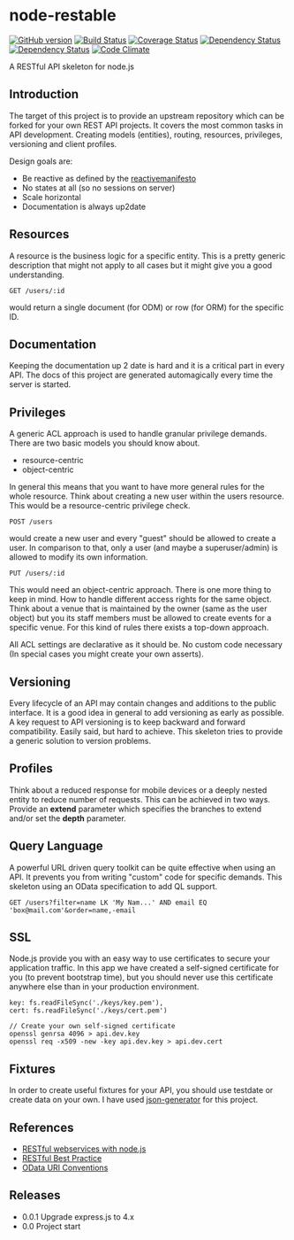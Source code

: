 # node-restable
[![GitHub version](https://badge.fury.io/gh/eliias%2Fnode-restable.svg)](http://badge.fury.io/gh/eliias%2Fnode-restable)
[![Build Status](https://travis-ci.org/eliias/node-restable.svg?branch=master)](https://travis-ci.org/eliias/node-restable)
[![Coverage Status](https://img.shields.io/coveralls/eliias/node-restable.svg)](https://coveralls.io/r/eliias/node-restable)
[![Dependency Status](https://david-dm.org/eliias/node-restable.svg)](https://david-dm.org/eliias/node-restable#info=dependencies)
[![Dependency Status](https://david-dm.org/eliias/node-restable/dev-status.svg)](https://david-dm.org/eliias/node-restable#info=devDependencies)
[![Code Climate](http://img.shields.io/codeclimate/github/eliias/node-restable.svg)](https://codeclimate.com/github/eliias/node-restable)

A RESTful API skeleton for node.js

## Introduction

The target of this project is to provide an upstream repository which can be forked for your own REST API projects.
It covers the most common tasks in API development. Creating models (entities), routing, resources, privileges,
versioning and client profiles.

Design goals are:

* Be reactive as defined by the [reactivemanifesto](http://www.reactivemanifesto.org/)
* No states at all (so no sessions on server)
* Scale horizontal
* Documentation is always up2date

## Resources

A resource is the business logic for a specific entity. This is a pretty generic description that might not apply to
all cases but it might give you a good understanding.

    GET /users/:id

would return a single document (for ODM) or row (for ORM) for the specific ID.

## Documentation

Keeping the documentation up 2 date is hard and it is a critical part in every API. The docs of this project are
generated automagically every time the server is started.

## Privileges

A generic ACL approach is used to handle granular privilege demands. There are two basic models you should know about.

 * resource-centric
 * object-centric

In general this means that you want to have more general rules for the whole resource. Think about creating a new user
within the users resource. This would be a resource-centric privilege check.

    POST /users

would create a new user and every "guest" should be allowed to create a user.
In comparison to that, only a user (and maybe a superuser/admin) is allowed to modify its own information.

    PUT /users/:id

This would need an object-centric approach. There is one more thing to keep in mind. How to handle different access
rights for the same object. Think about a venue that is maintained by the owner (same as the user object) but you its
staff members must be allowed to create events for a specific venue. For this kind of rules there exists a top-down
approach.

All ACL settings are declarative as it should be. No custom code necessary (In special cases you might create your own
asserts).

## Versioning

Every lifecycle of an API may contain changes and additions to the public interface. It is a good idea in general to
add versioning as early as possible. A key request to API versioning is to keep backward and forward compatibility.
Easily said, but hard to achieve. This skeleton tries to provide a generic solution to version problems.

## Profiles

Think about a reduced response for mobile devices or a deeply nested entity to reduce number of requests. This can be
achieved in two ways. Provide an **extend** parameter which specifies the branches to extend and/or set the **depth**
parameter.

## Query Language

A powerful URL driven query toolkit can be quite effective when using an API. It prevents you from writing "custom"
code for specific demands. This skeleton using an OData specification to add QL support.

    GET /users?filter=name LK 'My Nam...' AND email EQ 'box@mail.com'&order=name,-email

## SSL

Node.js provide you with an easy way to use certificates to secure your application traffic. In this
app we have created a self-signed certificate for you (to prevent bootstrap time), but you should never
use this certificate anywhere else than in your production environment.

    key: fs.readFileSync('./keys/key.pem'),
    cert: fs.readFileSync('./keys/cert.pem')

    // Create your own self-signed certificate
    openssl genrsa 4096 > api.dev.key
    openssl req -x509 -new -key api.dev.key > api.dev.cert

## Fixtures

In order to create useful fixtures for your API, you should use testdate or create data on your own.
I have used [json-generator](http://www.json-generator.com/) for this project.

## References

* [RESTful webservices with node.js](http://de.slideshare.net/FDConf/writing-restful-web-services-using-nodejs)
* [RESTful Best Practice](https://s3.amazonaws.com/tfpearsonecollege/bestpractices/RESTful+Best+Practices.pdf)
* [OData URI Conventions](http://www.odata.org/documentation/odata-v2-documentation/uri-conventions/)

## Releases

- 0.0.1 Upgrade express.js to 4.x
- 0.0 Project start
